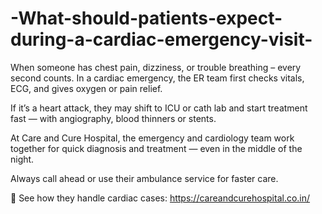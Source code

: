# -What-should-patients-expect-during-a-cardiac-emergency-visit-

When someone has chest pain, dizziness, or trouble breathing – every second counts. In a cardiac emergency, the ER team first checks vitals, ECG, and gives oxygen or pain relief.

If it’s a heart attack, they may shift to ICU or cath lab and start treatment fast — with angiography, blood thinners or stents.

At Care and Cure Hospital, the emergency and cardiology team work together for quick diagnosis and treatment — even in the middle of the night.

Always call ahead or use their ambulance service for faster care.

🔗 See how they handle cardiac cases: https://careandcurehospital.co.in/
